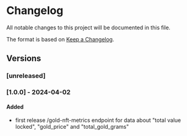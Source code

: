 # Changelog

All notable changes to this project will be documented in this file.

The format is based on [Keep a Changelog](https://keepachangelog.com/en/1.0.0/).

## Versions

### [unreleased]
  
### [1.0.0] - 2024-04-02

#### Added

- first release /gold-nft-metrics endpoint for data about "total value locked", "gold_price" and "total_gold_grams"
